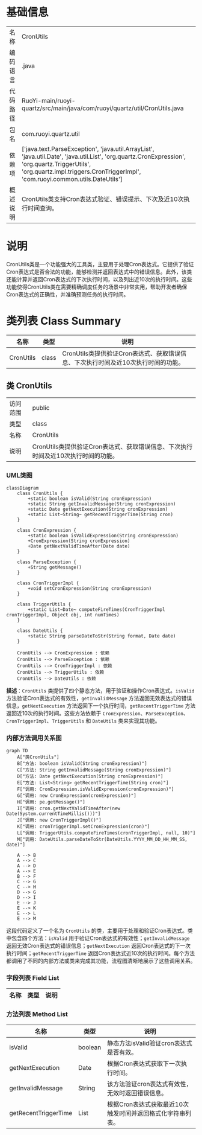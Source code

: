 # 基础信息

|      |      |
|------|------|
| 名称 | CronUtils |
| 编码语言 | .java |
| 代码路径 | RuoYi-main/ruoyi-quartz/src/main/java/com/ruoyi/quartz/util/CronUtils.java |
| 包名 | com.ruoyi.quartz.util |
| 依赖项 | ['java.text.ParseException', 'java.util.ArrayList', 'java.util.Date', 'java.util.List', 'org.quartz.CronExpression', 'org.quartz.TriggerUtils', 'org.quartz.impl.triggers.CronTriggerImpl', 'com.ruoyi.common.utils.DateUtils'] |
| 概述说明 | CronUtils类支持Cron表达式验证、错误提示、下次及近10次执行时间查询。 |

# 说明

CronUtils类是一个功能强大的工具类，主要用于处理Cron表达式。它提供了验证Cron表达式是否合法的功能，能够检测并返回表达式中的错误信息。此外，该类还能计算并返回Cron表达式的下次执行时间，以及列出近10次的执行时间。这些功能使得CronUtils类在需要精确调度任务的场景中非常实用，帮助开发者确保Cron表达式的正确性，并准确预测任务的执行时间。

# 类列表 Class Summary

| 名称   | 类型  | 说明 |
|-------|------|-------------|
| CronUtils | class | CronUtils类提供验证Cron表达式、获取错误信息、下次执行时间及近10次执行时间的功能。 |



## 类 CronUtils

|      |      |
|------|------|
| 访问范围 | public |
| 类型 | class |
| 名称 | CronUtils |
| 说明 | CronUtils类提供验证Cron表达式、获取错误信息、下次执行时间及近10次执行时间的功能。 |


### UML类图

```mermaid
classDiagram
    class CronUtils {
        +static boolean isValid(String cronExpression)
        +static String getInvalidMessage(String cronExpression)
        +static Date getNextExecution(String cronExpression)
        +static List~String~ getRecentTriggerTime(String cron)
    }

    class CronExpression {
        +static boolean isValidExpression(String cronExpression)
        +CronExpression(String cronExpression)
        +Date getNextValidTimeAfter(Date date)
    }

    class ParseException {
        +String getMessage()
    }

    class CronTriggerImpl {
        +void setCronExpression(String cronExpression)
    }

    class TriggerUtils {
        +static List~Date~ computeFireTimes(CronTriggerImpl cronTriggerImpl, Object obj, int numTimes)
    }

    class DateUtils {
        +static String parseDateToStr(String format, Date date)
    }

    CronUtils --> CronExpression : 依赖
    CronUtils --> ParseException : 依赖
    CronUtils --> CronTriggerImpl : 依赖
    CronUtils --> TriggerUtils : 依赖
    CronUtils --> DateUtils : 依赖
```

**描述**：`CronUtils` 类提供了四个静态方法，用于验证和操作Cron表达式。`isValid` 方法验证Cron表达式的有效性，`getInvalidMessage` 方法返回无效表达式的错误信息，`getNextExecution` 方法返回下一个执行时间，`getRecentTriggerTime` 方法返回近10次的执行时间。这些方法依赖于 `CronExpression`、`ParseException`、`CronTriggerImpl`、`TriggerUtils` 和 `DateUtils` 类来实现其功能。


### 内部方法调用关系图

```mermaid
graph TD
    A["类CronUtils"]
    B["方法: boolean isValid(String cronExpression)"]
    C["方法: String getInvalidMessage(String cronExpression)"]
    D["方法: Date getNextExecution(String cronExpression)"]
    E["方法: List<String> getRecentTriggerTime(String cron)"]
    F["调用: CronExpression.isValidExpression(cronExpression)"]
    G["调用: new CronExpression(cronExpression)"]
    H["调用: pe.getMessage()"]
    I["调用: cron.getNextValidTimeAfter(new Date(System.currentTimeMillis()))"]
    J["调用: new CronTriggerImpl()"]
    K["调用: cronTriggerImpl.setCronExpression(cron)"]
    L["调用: TriggerUtils.computeFireTimes(cronTriggerImpl, null, 10)"]
    M["调用: DateUtils.parseDateToStr(DateUtils.YYYY_MM_DD_HH_MM_SS, date)"]

    A --> B
    A --> C
    A --> D
    A --> E
    B --> F
    C --> G
    C --> H
    D --> G
    D --> I
    E --> J
    E --> K
    E --> L
    E --> M
```

这段代码定义了一个名为 `CronUtils` 的类，主要用于处理和验证Cron表达式。类中包含四个方法：`isValid` 用于验证Cron表达式的有效性；`getInvalidMessage` 返回无效Cron表达式的错误信息；`getNextExecution` 返回Cron表达式的下一次执行时间；`getRecentTriggerTime` 返回Cron表达式近10次的执行时间。每个方法都调用了不同的内部方法或类来完成其功能，流程图清晰地展示了这些调用关系。

### 字段列表 Field List

| 名称  | 类型  | 说明 |
|-------|-------|------|

### 方法列表 Method List

| 名称  | 类型  | 说明 |
|-------|-------|------|
| isValid | boolean | 静态方法isValid验证cron表达式是否有效。 |
| getNextExecution | Date | 根据Cron表达式获取下一次执行时间。 |
| getInvalidMessage | String | 该方法验证cron表达式有效性，无效时返回错误信息。 |
| getRecentTriggerTime | List<String> | 根据Cron表达式获取最近10次触发时间并返回格式化字符串列表。 |





